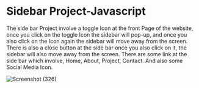 # Sidebar Project-Javascript


The side bar Project involve a toggle Icon at the front Page of the website, once you click on the toggle Icon the sidebar will pop-up, and once you also click on the Icon again the sidebar will move away from the screen. There is also a close button at the side bar once you also click on it, the sidebar will also move away from the screen. There are some link at the side bar which involve, Home, About, Project, Contact. And also some Social Media Icon.





![Screenshot (326)](https://user-images.githubusercontent.com/88320958/200164391-c14dd929-bef8-4fcb-82e7-393fa14c556c.png)

